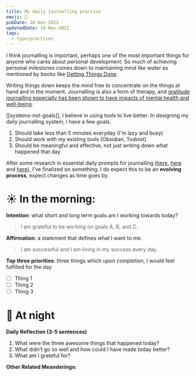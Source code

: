 ```yaml
---
title: My daily journalling practice
emoji: 🌻
pubDate: 18-Nov-2022
updatedDate: 18-Nov-2022
tags:
  - type/practices
---
```


I think journalling is important, perhaps one of the most important things for anyone who cares about personal development. So much of achieving personal milestones comes down to maintaining _mind like water_ as mentioned by books like [Getting Things Done](https://gettingthingsdone.com/).

Writing things down keeps the mind free to concentrate on the things at hand and in the moment. Journalling is also a form of therapy, and [gratitude journalling especially has been shown to have impacts of mental health and well-being](https://www.youtube.com/watch?v=WPPPFqsECz0).

[[systems-not-goals]], I believe in using tools to live better. In designing my daily journalling system, I have a few goals.

1. Should take less than 5 minutes everyday (I'm lazy and busy)
2. Should work with my existing tools (Obsidian, Todoist)
3. Should be meaningful and effective, not just writing down what happened that day

After some research in essential daily prompts for journalling ([here](https://www.mindful.org/how-to-start-a-mindful-journaling-practice/), [here](https://thehumancondition.com/starting-a-journaling-practice-types-prompts/) and [here](https://www.omaritani.com/blog/daily-journal)), I've finalized on something. I do expect this to be an **evolving process**, expect changes as time goes by.

# ☀ In the morning:

**Intention**: what short and long term goals am I working towards today?
> I am grateful to be working on goals A, B, and C.

**Affirmation**: a statement that defines what I want to me.
>I am successful and I am living in my success every day.

**Top three priorities**: three things which upon completion, I would feel fulfilled for the day
 - [ ] Thing 1
 - [ ] Thing 2
 - [ ] Thing 3

# 🌙 At night

**Daily Reflection (3-5 sentences)**
1. What were the three awesome things that happened today?
2. What didn’t go so well and how could I have made today better?
3. What am I grateful for?

**Other Related Meanderings:**